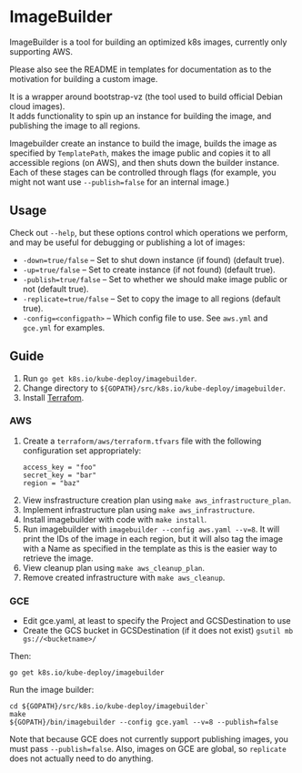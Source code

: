 ImageBuilder
============

ImageBuilder is a tool for building an optimized k8s images, currently only supporting AWS.

Please also see the README in templates for documentation as to the motivation for building a custom image.

It is a wrapper around bootstrap-vz (the tool used to build official Debian cloud images).  
It adds functionality to spin up an instance for building the image, and publishing the image to all regions.

Imagebuilder create an instance to build the image, builds the image as specified by `TemplatePath`, makes the
image public and copies it to all accessible regions (on AWS), and then shuts down the builder instance.
Each of these stages can be controlled through flags
(for example, you might not want use `--publish=false` for an internal image.)

## Usage

Check out `--help`, but these options control which operations we perform, and may be useful for debugging or publishing a lot of images:

* `-down=true/false` – Set to shut down instance (if found) (default true).
* `-up=true/false` – Set to create instance (if not found) (default true).
* `-publish=true/false` – Set to whether we should make image public or not (default true).
* `-replicate=true/false` – Set to copy the image to all regions (default true).
* `-config=<configpath>` – Which config file to use. See `aws.yml` and `gce.yml` for examples.

## Guide

1. Run `go get k8s.io/kube-deploy/imagebuilder`.
2. Change directory to `${GOPATH}/src/k8s.io/kube-deploy/imagebuilder`.
3. Install [Terrafom](https://www.terraform.io/downloads.html).

### AWS

1. Create a `terraform/aws/terraform.tfvars` file with the following configuration set appropriately:
   ```
   access_key = "foo"
   secret_key = "bar"
   region = "baz"
   ```
2. View insfrastructure creation plan using `make aws_infrastructure_plan`.
3. Implement infrastructure plan using `make aws_infrastructure`.
7. Install imagebuilder with code with `make install`.
8. Run imagebuilder with `imagebuilder --config aws.yaml --v=8`. It will print the IDs of the image in each region, but it will also tag the image with a Name as specified in the template as this is the easier way to retrieve the image.
9. View cleanup plan using  `make aws_cleanup_plan`.
10. Remove created infrastructure with `make aws_cleanup`.

### GCE

* Edit gce.yaml, at least to specify the Project and GCSDestination to use
* Create the GCS bucket in GCSDestination (if it does not exist) `gsutil mb gs://<bucketname>/`


Then:

```
go get k8s.io/kube-deploy/imagebuilder
```

Run the image builder:
```
cd ${GOPATH}/src/k8s.io/kube-deploy/imagebuilder`
make
${GOPATH}/bin/imagebuilder --config gce.yaml --v=8 --publish=false
```

Note that because GCE does not currently support publishing images, you must pass `--publish=false`.  Also, images on
GCE are global, so `replicate` does not actually need to do anything.
